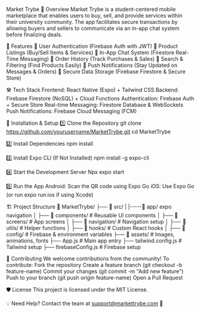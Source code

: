 Market Trybe
📌 Overview
Market Trybe is a student-centered mobile marketplace that enables users to buy, sell, and provide services within their university community. The app facilitates secure transactions by allowing buyers and sellers to communicate via an in-app chat system before finalizing deals.

🚀 Features
🔹 User Authentication (Firebase Auth with JWT)
🔹 Product Listings (Buy/Sell Items & Services)
🔹 In-App Chat System (Firestore Real-Time Messaging)
🔹 Order History (Track Purchases & Sales)
🔹 Search & Filtering (Find Products Easily)
🔹 Push Notifications (Stay Updated on Messages & Orders)
🔹 Secure Data Storage (Firebase Firestore & Secure Store)

🛠 Tech Stack
Frontend: React Native (Expo) + Tailwind CSS
Backend: Firebase Firestore (NoSQL) + Cloud Functions
Authentication: Firebase Auth + Secure Store
Real-time Messaging: Firestore Database & WebSockets
Push Notifications: Firebase Cloud Messaging (FCM)

🔧 Installation & Setup
1️⃣ Clone the Repository
git clone https://github.com/yourusername/MarketTrybe.git
cd MarketTrybe

2️⃣ Install Dependencies
npm install

3️⃣ Install Expo CLI (If Not Installed)
npm install -g expo-cli

4️⃣ Start the Development Server
Npx expo start

5️⃣ Run the App
Android: Scan the QR code using Expo Go
iOS: Use Expo Go (or run expo run:ios if using Xcode)

🏗 Project Structure
📂 MarketTrybe/
 ├── 📂 src/
  |     |-----📂 app/ expo navigation
 │    ├── 📂 components/    # Reusable UI components
 │    ├── 📂 screens/       # App screens
 │    ├── 📂 navigation/    # Navigation setup
 │    ├── 📂 utils/         # Helper functions
 │    ├── 📂 hooks/         # Custom React hooks
 │    ├── 📂 config/        # Firebase & environment variables
 ├── 📂 assets/             # Images, animations, fonts
 ├── App.js                 # Main app entry
 ├── tailwind.config.js      # Tailwind setup
 ├── firebaseConfig.js       # Firebase setup


📜 Contributing
We welcome contributions from the community! To contribute:
Fork the repository
Create a feature branch (git checkout -b feature-name)
Commit your changes (git commit -m "Add new feature")
Push to your branch (git push origin feature-name)
Open a Pull Request

🛡 License
This project is licensed under the MIT License.

💡 Need Help? Contact the team at support@markettrybe.com 🚀
